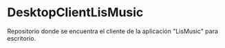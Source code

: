 # DesktopClientLisMusic
Repositorio donde se encuentra el cliente de la aplicación  "LisMusic" para escritorio.
